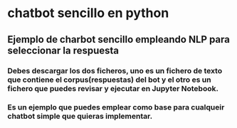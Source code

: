 # chatbot sencillo en python
## Ejemplo de charbot sencillo empleando NLP para seleccionar la respuesta

### Debes descargar los dos ficheros, uno es un fichero de texto que contiene el corpus(respuestas) del bot y el otro es un fichero que puedes revisar y ejecutar en Jupyter Notebook.
### Es un ejemplo que puedes emplear como base para cualqueir chatbot simple que quieras implementar.
